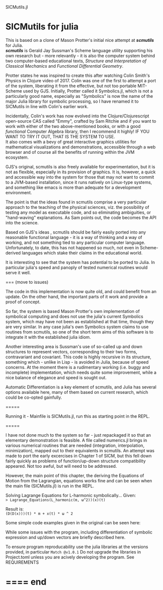 SICMutils.jl

SICMutils for julia
====================

This is based on a clone of Mason Protter's initial nice attempt at ***scmutils*** for Julia.  
***scmutils*** is Gerald Jay Sussman's Scheme language utility supporting his own research but - more
relevantly - it is also the computer system behind two computer-based educational texts, 
*Structure and Interpretation of Classical Mechanics* and *Functional Differential Geometry*.   

Protter states he was inspired to create this after watching Colin Smith's Physics in Clojure
video of 2017.  Colin was one of the first to attempt a port of the system, liberating it from
the effective, but not too portable MIT-Scheme used by GJS.  Initially, Protter called it Symbolics.jl, 
which is  not a particularly good name,  especially as "Symbolics" is now the name of the major
Julia library for symbolic processing, so I have renamed it to SICMutils in line with Colin's 
earlier work.

Incidentally, Colin's work has now evolved into the Clojure/Clojurescript open-source CAS called 
"Emmy", crafted by Sam Ritchie and if you want to work with either of the two above-mentioned 
books, or with a good *functional* Computer Algebra library, then I recommend it highly!
IF YOU WANT TO TRY IT OUT, THAT IS THE SYSTEM TO USE.  
It also comes with a bevy of great interactive graphics utilities for mathematical 
visualizations and demonstrations, accessible through a web browser and of course all the 
benefits of running within the JVM ecosystem.  

GJS's original, scmutils is also freely available for experimentation, but it is not as flexible, 
especially in its provision of graphics.  It is, however, a quick and accessible way into the 
system for those that may not want to commit to a JVM-based installation, since it runs 
natively on Linux-type systems, and something like emacs is more than adequate for a development 
environment.

The point is that the ideas found in scmutils comprise a very particular approach to the 
teaching of the physical sciences, viz. the possibility of testing any model as executable
code, and so eliminating ambiguities, or "hand-waving" explanations.  As Sam points out, 
the code becomes the API into the science.

Based on GJS's ideas <link>, scmutils should be fairly easily ported into any reasonable functional 
language - it is a way of thinking and a way of working, and not something tied to any particular 
computer language.  Unfortunately, to date, this has not happened so much, not even in 
Scheme-derived languages which stake their claims in the educational world.

It is interesting to see that the system has potential to be ported to Julia.
In particular julia's speed and panoply of tested numerical routines would serve it well.

===
(move to issues)

The code in this implementation is now quite old, and could benefit from an update.
On the other hand, the important parts of it work and provide a proof of concept.

So far, the system is based Mason Protter's own implementation of symbolical computing and does
not use the julia's current Symbolics system, which may have not been as established at that
time, though they are very similar.  In any case julia's own Symbolics system claims to use
routines from scmutils, so one of the short term aims of this software is to integrate it with 
the established julia idiom.

Another interesting area is Sussman's use of so-called up and down structures to represent 
vectors, corresponding to their two forms, contravariant and covariant.  This code is highly 
recursive in its structure, something which - unlike in Lisp - is avoided in Julia, because of 
speed concerns.  At the moment there is a rudimentary working (i.e. buggy and incomplete) 
implementation, which needs quite some improvement, while a nice balance of elegance and speed 
is sought out.

Automatic Differentiation is a key element of scmutils, and Julia has several options available
here, many of them based on current research, which could be co-opted gainfully.

=====

Running it - Mainfile is SICMutils.jl, run this as starting point in the REPL.

=====

I have not done much to the system so far - just repackaged it so that an elementary 
demonstration is feasible.  A file called numerics.jl brings in various numerical routines that 
are needed (integration, interpolation, minimization), mapped out to their equivalents in 
scmutils.  An attempt was made to port the early excercises in Chapter 1 of SICM, but this 
fell down fairly quickly as problems of function/up-down structure compatibility appeared.  Not 
too awful, but will need to be addressed.

However, the main point of this chapter, the deriving the Equations of Motion from the 
Lagrangian, equations works fine and can be seen when the main file (SICMutils.jl) is run in
the REPL.

Solving Lagrange Equations for L-harmonic symbolically... 
Given:    
`> Lagrange_Equations(L_harmonic(m, ω^2))(x)(t)`

Result is:  
`(D(D(x)))(t) * m + x(t) * ω ^ 2`

Some simple code examples given in the original can be seen here: <link>

While some issues with the program, including differentiation of symbolic expression and up/down 
vectors are briefly described here. <link>

To ensure program reproducability use the julia libraries at the versions provided, 
in particular `Match @v1.0.1`
Do not upgrade the libraries in Project.toml unless you are acively developing the program.
See REQUIREMENTS <link>

====
end 
====


